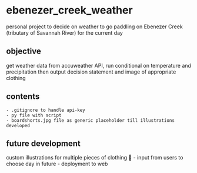 # ebenezer_creek_weather
personal project to decide on weather to go paddling on Ebenezer Creek (tributary of Savannah River)
for the current day

## objective
get weather data from accuweather API, run conditional on temperature and precipitation
then output decision statement and image of appropriate clothing

## contents
    - .gitignore to handle api-key
    - py file with script
    - boardshorts.jpg file as generic placeholder till illustrations developed

## future development
custom illustrations for multiple pieces of clothing :eyes: 
    - input from users to choose day in future
    - deployment to web